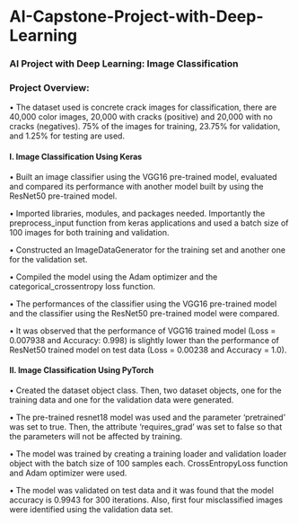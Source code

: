 # AI-Capstone-Project-with-Deep-Learning

### AI Project with Deep Learning: Image Classification

### Project Overview:

•	The dataset used is concrete crack images for classification, there are 40,000 color images, 20,000 with cracks (positive) and 20,000 with no cracks (negatives). 75% of the images for training, 23.75% for validation, and 1.25% for testing are used.

#### I. Image Classification Using Keras

•	Built an image classifier using the VGG16 pre-trained model, evaluated and compared its performance with another model built by using the ResNet50 pre-trained model.

•	Imported libraries, modules, and packages needed. Importantly the preprocess_input function from keras applications and used a batch size of 100 images for both training and validation.

•	Constructed an ImageDataGenerator for the training set and another one for the validation set.

•	Compiled the model using the Adam optimizer and the categorical_crossentropy loss function.

•	The performances of the classifier using the VGG16 pre-trained model and the classifier using the ResNet50 pre-trained model were compared.

•	It was observed that the performance of VGG16 trained model (Loss = 0.007938 and Accuracy: 0.998) is slightly lower than the performance of ResNet50 trained model on test data (Loss = 0.00238 and Accuracy = 1.0).

#### II. Image Classification Using PyTorch

•	Created the dataset object class. Then, two dataset objects, one for the training data and one for the validation data were generated.

•	The pre-trained resnet18 model was used and the parameter ‘pretrained’ was set to true. Then, the attribute ‘requires_grad’ was set to false so that the parameters will not be affected by training.

•	The model was trained by creating a training loader and validation loader object with the batch size of 100 samples each. CrossEntropyLoss function and Adam optimizer were used.

•	The model was validated on test data and it was found that the model accuracy is 0.9943 for 300 iterations. Also, first four misclassified images were identified using the validation data set.
